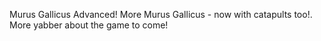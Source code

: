Murus Gallicus Advanced! More Murus Gallicus - now with catapults too!. More yabber about the game to come!